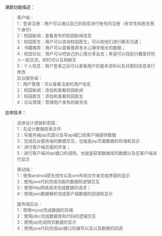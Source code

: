 课题功能描述：

> 客户端：  
>  1：登录注册：用户可以通过自己的信息进行账号的注册（有学生和医生两个身份）  
>  2：校园新闻：查看发布的校园新闻信息  
>  3：校园医生：用户可以咨询校园医生，可以和他们进行聊天沟通；  
>  4：书籍推荐：用户可以查看推荐有关心理学相关的数据；  
>  4：校园论坛：用户可以吧自己的心情分享出去；希望可以找到兴趣爱好的人一起交流，同时可以互相聊天  
>  5：个人信息：用户登录之后可以查看用户的基本资料以及对密码信息进行修改  
>  后台服务端：  
>  1：用户管理：可以查看注册的用户信息  
>  2：校园新闻：添加和查看校园新闻  
>  3：校园医生：添加和查看校园医生  
>  4：论坛管理：管理用户发布的聊天信

总体技术：

> 总体设计逻辑和思路：  
>  1：先设计数据库表文件  
>  2：写服务端jsp页面以及写api接口给客户端提供数据  
>  3：完成后台服务端的数据交互，也就是jsp页面数据的存储和显示  
>  4：进行客户端页面的开发；  
>  5：进行客户端对api接口的调用，也就是获取数据库的数据以及在客户端进行显示
>
> 移动端：  
>  1：使用android原生控件以及xml布局文件来完成界面的显示  
>  2：使用java代码完成功能的数据和逻辑交互  
>  3：使用http网络请求完成数据的请求；  
>  4：使用json数据解析完成客户端数据的回调和显示
>
> 服务端后台：  
>  1：使用mysql完成数据的存储  
>  2：使用jdbc完成数据库和代码的逻辑交互  
>  3：使用jsp完成网页数据的显示  
>  4：使用java代码完成api接口的编写以及以及数据的回调  
>

